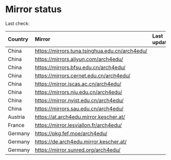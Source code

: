 <script src="./time.js"></script>
# Mirror status
Last check: <script type="text/javascript">localize(1710695681.7671492);</script>

|Country|Mirror|Last update|
|:------|:-----|:----------|
|China|https://mirrors.tuna.tsinghua.edu.cn/arch4edu/|<script type="text/javascript">localize(1710657122);</script>|
|China|https://mirrors.aliyun.com/arch4edu/|<script type="text/javascript">localize(1710657122);</script>|
|China|https://mirrors.bfsu.edu.cn/arch4edu/|<script type="text/javascript">localize(1710657122);</script>|
|China|https://mirrors.cernet.edu.cn/arch4edu/|<script type="text/javascript">localize(1710657122);</script>|
|China|https://mirror.iscas.ac.cn/arch4edu/|<script type="text/javascript">localize(1710657122);</script>|
|China|https://mirrors.nju.edu.cn/arch4edu/|<script type="text/javascript">localize(1710613889);</script>|
|China|https://mirror.nyist.edu.cn/arch4edu/|<script type="text/javascript">localize(1710657122);</script>|
|China|https://mirrors.sau.edu.cn/arch4edu/|<script type="text/javascript">localize(1710657122);</script>|
|Austria|https://at.arch4edu.mirror.kescher.at/|<script type="text/javascript">localize(1710657122);</script>|
|France|https://mirror.lesviallon.fr/arch4edu/|<script type="text/javascript">localize(1710657122);</script>|
|Germany|https://pkg.fef.moe/arch4edu/|<script type="text/javascript">localize(1710657122);</script>|
|Germany|https://de.arch4edu.mirror.kescher.at/|<script type="text/javascript">localize(1710657122);</script>|
|Germany|https://mirror.sunred.org/arch4edu/|<script type="text/javascript">localize(1710657122);</script>|

<script src="./tablefilter/tablefilter.js"></script>
<script src="./table.js"></script>